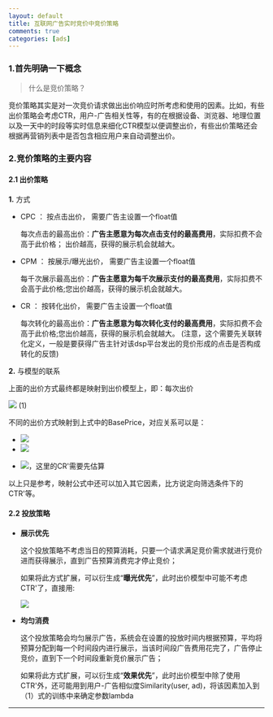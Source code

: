 ```yaml
---
layout: default
title: 互联网广告实时竞价中竞价策略
comments: true
categories: [ads]
---
```


### 1.首先明确一下概念

> 什么是竞价策略？

竞价策略其实是对一次竞价请求做出出价响应时所考虑和使用的因素。比如，有些出价策略会考虑CTR，用户-广告相关性等，有的在根据设备、浏览器、地理位置以及一天中的时段等实时信息来细化CTR模型以便调整出价，有些出价策略还会根据再营销列表中是否包含相应用户来自动调整出价。

### 2.竞价策略的主要内容

#### 2.1 出价策略

**1.** 方式

- CPC ： 按点击出价， 需要广告主设置一个float值
 
	每次点击的最高出价：**广告主愿意为每次点击支付的最高费用**，实际扣费不会高于此价格； 出价越高，获得的展示机会就越大。

- CPM ： 按展示/曝光出价， 需要广告主设置一个float值

	每千次展示最高出价：**广告主愿意为每千次展示支付的最高费用**，实际扣费不会高于此价格;您出价越高，获得的展示机会就越大。

- CR ： 按转化出价， 需要广告主设置一个float值

	每次转化的最高出价：**广告主愿意为每次转化支付的最高费用**，实际扣费不会高于此价格;您出价越高，获得的展示机会就越大。
	(注意，这个需要先关联转化定义，一般是要获得广告主针对该dsp平台发出的竞价形成的点击是否构成转化的反馈)

**2.** 与模型的联系

上面的出价方式最终都是映射到出价模型上，即：每次出价

<img src="http://latex.codecogs.com/png.latex? BidPrice = BasePrice*(\frac{{CTR}'}{BaseCTR})^{\lambda }">
 (1)

不同的出价方式映射到上式中的BasePrice，对应关系可以是：

- <img src="http://latex.codecogs.com/png.latex? BasePrice = CPC*{CTR}'">

- <img src="http://latex.codecogs.com/png.latex? BasePrice = CPM/1000">

- <img src="http://latex.codecogs.com/png.latex? BasePrice = CR/({CR}'*{CTR}')">，这里的CR'需要先估算

以上只是参考，映射公式中还可以加入其它因素，比方说定向筛选条件下的CTR'等。


#### 2.2 投放策略

- **展示优先**

	这个投放策略不考虑当日的预算消耗，只要一个请求满足竞价需求就进行竞价进而获得展示，直到广告预算消费完才停止竞价；
	
	如果将此方式扩展，可以衍生成“**曝光优先**”，此时出价模型中可能不考虑CTR'了，直接用:

	<img src="http://latex.codecogs.com/png.latex? Similarity(user, ad)*CPM/1000"> 

- **均匀消费**

	这个投放策略会均匀展示广告，系统会在设置的投放时间内根据预算，平均将预算分配到每一个时间段内进行展示，当该时间段广告费用花完了，广告停止竞价，直到下一个时间段重新竞价展示广告；
	
	如果将此方式扩展，可以衍生成“**效果优先**”，此时出价模型中除了使用CTR'外，还可能用到用户-广告相似度Similarity(user, ad)，将该因素加入到（1）式的训练中来确定参数lambda

----------
